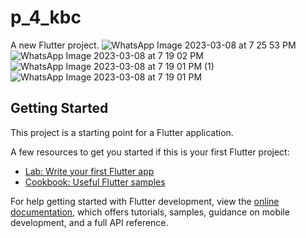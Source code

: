 # p_4_kbc

A new Flutter project.
![WhatsApp Image 2023-03-08 at 7 25 53 PM](https://user-images.githubusercontent.com/130687844/237027590-70cbb615-f015-48d1-a68d-ade06cbbce05.jpeg)
![WhatsApp Image 2023-03-08 at 7 19 02 PM](https://user-images.githubusercontent.com/130687844/237027595-ef80fcf3-b671-40da-9c74-e4474fc45f38.jpeg)
![WhatsApp Image 2023-03-08 at 7 19 01 PM (1)](https://user-images.githubusercontent.com/130687844/237027601-28dbd619-25c8-4df6-bf0c-4f3fdf07301c.jpeg)
![WhatsApp Image 2023-03-08 at 7 19 01 PM](https://user-images.githubusercontent.com/130687844/237027604-2199f0bd-f932-4391-9b9d-89553d35c230.jpeg)

## Getting Started

This project is a starting point for a Flutter application.

A few resources to get you started if this is your first Flutter project:

- [Lab: Write your first Flutter app](https://docs.flutter.dev/get-started/codelab)
- [Cookbook: Useful Flutter samples](https://docs.flutter.dev/cookbook)

For help getting started with Flutter development, view the
[online documentation](https://docs.flutter.dev/), which offers tutorials,
samples, guidance on mobile development, and a full API reference.
